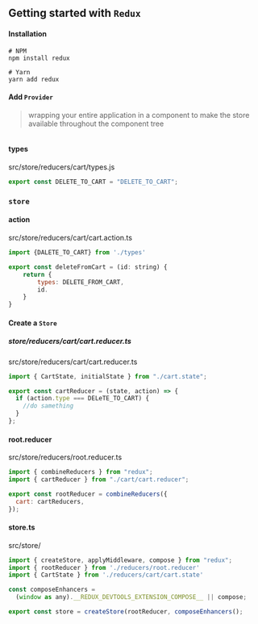 ## Getting started with `Redux`

#### Installation

```
# NPM
npm install redux

# Yarn
yarn add redux
```

#### Add `Provider`

> wrapping your entire application in a <Provider> component to make the store available throughout the component tree

```js
```

#### types

src/store/reducers/cart/types.js

```js
export const DELETE_TO_CART = "DELETE_TO_CART";
```

### `store`

#### action

src/store/reducers/cart/cart.action.ts

```js
import {DALETE_TO_CART} from './types'

export const deleteFromCart = (id: string) {
	return {
		types: DELETE_FROM_CART,
		id.
	}
}

```

#### Create a `Store`

##### store/reducers/cart/cart.reducer.ts

src/store/reducers/cart/cart.reducer.ts

```js
import { CartState, initialState } from "./cart.state";

export const cartReducer = (state, action) => {
  if (action.type === DELeTE_TO_CART) {
    //do samething
  }
};
```

#### root.reducer

src/store/reducers/root.reducer.ts

```js
import { combineReducers } from "redux";
import { cartReducer } from "./cart/cart.reducer";

export const rootReducer = combineReducers({
  cart: cartReducers,
});
```

#### store.ts

src/store/

```js
import { createStore, applyMiddleware, compose } from "redux";
import { rootReducer } from './reducers/root.reducer'
import { CartState } from './reducers/cart/cart.state'

const composeEnhancers =
  (window as any).__REDUX_DEVTOOLS_EXTENSION_COMPOSE__ || compose;

export const store = createStore(rootReducer, composeEnhancers();

```
